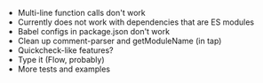 * Multi-line function calls don't work
* Currently does not work with dependencies that are ES modules
* Babel configs in package.json don't work
* Clean up comment-parser and getModuleName (in tap)
* Quickcheck-like features?
* Type it (Flow, probably)
* More tests and examples
